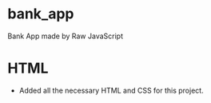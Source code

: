 # bank_app
Bank App made by Raw JavaScript 

# HTML

- Added all the necessary HTML and CSS for this project.